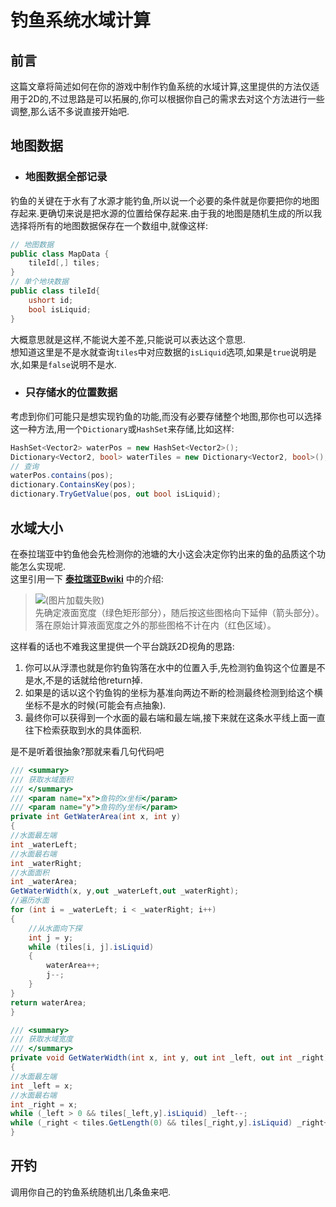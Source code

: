 # 钓鱼系统水域计算

## 前言
这篇文章将简述如何在你的游戏中制作钓鱼系统的水域计算,这里提供的方法仅适用于2D的,不过思路是可以拓展的,你可以根据你自己的需求去对这个方法进行一些调整,那么话不多说直接开始吧.

## 地图数据

* ### 地图数据全部记录
钓鱼的关键在于水有了水源才能钓鱼,所以说一个必要的条件就是你要把你的地图存起来.更确切来说是把水源的位置给保存起来.由于我的地图是随机生成的所以我选择将所有的地图数据保存在一个数组中,就像这样:
``` cs
// 地图数据
public class MapData {
    tileId[,] tiles;
}
// 单个地块数据
public class tileId{
    ushort id;
    bool isLiquid;
}
```
大概意思就是这样,不能说大差不差,只能说可以表达这个意思.<br>
想知道这里是不是水就查询`tiles`中对应数据的``isLiquid``选项,如果是`true`说明是水,如果是`false`说明不是水.<br>

* ### 只存储水的位置数据
考虑到你们可能只是想实现钓鱼的功能,而没有必要存储整个地图,那你也可以选择这一种方法,用一个`Dictionary`或``HashSet``来存储,比如这样:

```` cs
HashSet<Vector2> waterPos = new HashSet<Vector2>();
Dictionary<Vector2, bool> waterTiles = new Dictionary<Vector2, bool>();
// 查询
waterPos.contains(pos);
dictionary.ContainsKey(pos);
dictionary.TryGetValue(pos, out bool isLiquid);
````

## 水域大小
在泰拉瑞亚中钓鱼他会先检测你的池塘的大小这会决定你钓出来的鱼的品质这个功能怎么实现呢.<br>
这里引用一下 **[泰拉瑞亚Bwiki](https://wiki.biligame.com/tr/%E9%92%93%E9%B1%BC)** 中的介绍:

> ![(图片加载失败)](https://patchwiki.biligame.com/images/tr/2/27/0rind8t0k0dit1pmzc5qnjxm2ajpt71.png "摘自 泰拉瑞亚Bwiki")<br>
先确定液面宽度（绿色矩形部分），随后按这些图格向下延伸（箭头部分）。落在原始计算液面宽度之外的那些图格不计在内（红色区域）。

这样看的话也不难我这里提供一个平台跳跃2D视角的思路:<br>

1. 你可以从浮漂也就是你钓鱼钩落在水中的位置入手,先检测钓鱼钩这个位置是不是水,不是的话就给他return掉.
2. 如果是的话以这个钓鱼钩的坐标为基准向两边不断的检测最终检测到给这个横坐标不是水的时候(可能会有点抽象).
3. 最终你可以获得到一个水面的最右端和最左端,接下来就在这条水平线上面一直往下检索获取到水的具体面积.

是不是听着很抽象?那就来看几句代码吧

``` cs
/// <summary>
/// 获取水域面积
/// </summary>
/// <param name="x">鱼钩的x坐标</param>
/// <param name="y">鱼钩的y坐标</param>
private int GetWaterArea(int x, int y)
{
//水面最左端
int _waterLeft;
//水面最右端
int _waterRight;
//水面面积
int _waterArea;
GetWaterWidth(x, y,out _waterLeft,out _waterRight);
//遍历水面
for (int i = _waterLeft; i < _waterRight; i++)
{
    //从水面向下探
    int j = y;
    while (tiles[i, j].isLiquid) 
    {
        waterArea++;
        j--;
    }
}
return waterArea;
}

/// <summary>
/// 获取水域宽度
/// </summary>
private void GetWaterWidth(int x, int y, out int _left, out int _right)
{
//水面最左端
int _left = x;
//水面最右端
int _right = x;
while (_left > 0 && tiles[_left,y].isLiquid) _left--;
while (_right < tiles.GetLength(0) && tiles[_right,y].isLiquid) _right++;
}
```

## 开钓
调用你自己的钓鱼系统随机出几条鱼来吧.